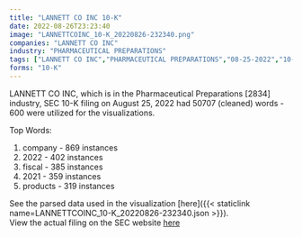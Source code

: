 ```yaml
---
title: "LANNETT CO INC 10-K"
date: 2022-08-26T23:23:40
image: "LANNETTCOINC_10-K_20220826-232340.png"
companies: "LANNETT CO INC"
industry: "PHARMACEUTICAL PREPARATIONS"
tags: ["LANNETT CO INC","PHARMACEUTICAL PREPARATIONS","08-25-2022","10-K"]
forms: "10-K"
---
```

LANNETT CO INC, which is in the Pharmaceutical Preparations [2834] industry, SEC 10-K filing on August 25, 2022 had 50707 (cleaned) words - 600 were utilized for the visualizations.

Top Words:
1. company - 869 instances
2. 2022 - 402 instances
3. fiscal - 385 instances
4. 2021 - 359 instances
5. products - 319 instances


See the parsed data used in the visualization [here]({{< staticlink name=LANNETTCOINC_10-K_20220826-232340.json >}}).  
View the actual filing on the SEC website [here](https://www.sec.gov/Archives/edgar/data/57725/0001558370-22-013954.txt)